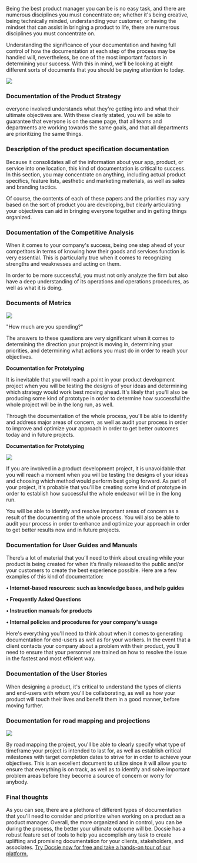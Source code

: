 Being the best product manager you can be is no easy task, and there are numerous disciplines you must concentrate on; whether it's being creative, being technically minded, understanding your customer, or having the mindset that can assist in bringing a product to life, there are numerous disciplines you must concentrate on.

Understanding the significance of your documentation and having full control of how the documentation at each step of the process may be handled will, nevertheless, be one of the most important factors in determining your success. With this in mind, we'll be looking at eight different sorts of documents that you should be paying attention to today.

![](https://cdn.docsie.io/workspace_8D5W1pxgb7Jq3oZO7/doc_TW7xFF3ucs3XCi5rY/file_vN9YuYjwCFqqYv7sZ/c8cc5da1-cc99-56e7-2e9a-66c5ec3e0738firmbee_com_gcsNOsPEXfs_unsplash_(1)_min.jpg)

### Documentation of the Product Strategy

everyone involved understands what they're getting into and what their ultimate objectives are. With these clearly stated, you will be able to guarantee that everyone is on the same page, that all teams and departments are working towards the same goals, and that all departments are prioritizing the same things.

### Description of the product specification documentation

Because it consolidates all of the information about your app, product, or service into one location, this kind of documentation is critical to success. In this section, you may concentrate on anything, including actual product specifics, feature lists, aesthetic and marketing materials, as well as sales and branding tactics.

Of course, the contents of each of these papers and the priorities may vary based on the sort of product you are developing, but clearly articulating your objectives can aid in bringing everyone together and in getting things organized.

### Documentation of the Competitive Analysis

When it comes to your company's success, being one step ahead of your competitors in terms of knowing how their goods and services function is very essential. This is particularly true when it comes to recognizing strengths and weaknesses and acting on them.

In order to be more successful, you must not only analyze the firm but also have a deep understanding of its operations and operations procedures, as well as what it is doing.

### Documents of Metrics

![](https://cdn.docsie.io/workspace_8D5W1pxgb7Jq3oZO7/doc_TW7xFF3ucs3XCi5rY/file_IlAjgRwtpwBDVKehx/1176f518-721f-89e5-5db5-cbc46719944dstephen_dawson_qwtCeJ5cLYs_unsplash_min.jpg)

"How much are you spending?"

The answers to these questions are very significant when it comes to determining the direction your project is moving in, determining your priorities, and determining what actions you must do in order to reach your objectives.

**Documentation for Prototyping**

It is inevitable that you will reach a point in your product development project when you will be testing the designs of your ideas and determining which strategy would work best moving ahead. It's likely that you'll also be producing some kind of prototype in order to determine how successful the whole project will be in the long run, as well.

Through the documentation of the whole process, you'll be able to identify and address major areas of concern, as well as audit your process in order to improve and optimize your approach in order to get better outcomes today and in future projects.

**Documentation for Prototyping**

![](https://cdn.docsie.io/workspace_8D5W1pxgb7Jq3oZO7/doc_TW7xFF3ucs3XCi5rY/file_JFsuAcNI4wR6HEBDj/455a8b62-6afd-93ac-a208-edfb8df458adsigmund__dJCBtdUu74_unsplash_min.jpg)

If you are involved in a product development project, it is unavoidable that you will reach a moment when you will be testing the designs of your ideas and choosing which method would perform best going forward. As part of your project, it's probable that you'll be creating some kind of prototype in order to establish how successful the whole endeavor will be in the long run.

You will be able to identify and resolve important areas of concern as a result of the documenting of the whole process. You will also be able to audit your process in order to enhance and optimize your approach in order to get better results now and in future projects.

### Documentation for User Guides and Manuals

There’s a lot of material that you’ll need to think about creating while your product is being created for when it’s finally released to the public and/or your customers to create the best experience possible. Here are a few examples of this kind of documentation:

**• Internet-based resources: such as knowledge bases, and help guides**

**• Frequently Asked Questions**

**• Instruction manuals for products**

**• Internal policies and procedures for your company's usage**

Here's everything you'll need to think about when it comes to generating documentation for end-users as well as for your workers. In the event that a client contacts your company about a problem with their product, you'll need to ensure that your personnel are trained on how to resolve the issue in the fastest and most efficient way.

### Documentation of the User Stories

When designing a product, it's critical to understand the types of clients and end-users with whom you'll be collaborating, as well as how your product will touch their lives and benefit them in a good manner, before moving further.

### Documentation for road mapping and projections

![](https://cdn.docsie.io/workspace_8D5W1pxgb7Jq3oZO7/doc_TW7xFF3ucs3XCi5rY/file_T16bjL6bQTUr7TVXC/719e3d22-1b8a-62db-10bc-142c5c0a2201alvaro_reyes_qWwpHwip31M_unsplash_min.jpg)

By road mapping the project, you'll be able to clearly specify what type of timeframe your project is intended to last for, as well as establish critical milestones with target completion dates to strive for in order to achieve your objectives. This is an excellent document to utilize since it will allow you to ensure that everything is on track, as well as to identify and solve important problem areas before they become a source of concern or worry for anybody.

### Final thoughts

As you can see, there are a plethora of different types of documentation that you'll need to consider and prioritize when working on a product as a product manager. Overall, the more organized and in control, you can be during the process, the better your ultimate outcome will be. Docsie has a robust feature set of tools to help you accomplish any task to create uplifting and promising documentation for your clients, stakeholders, and associates. [Try Docsie now for free and take a hands-on tour of our platform.](https://www.docsie.io/)

